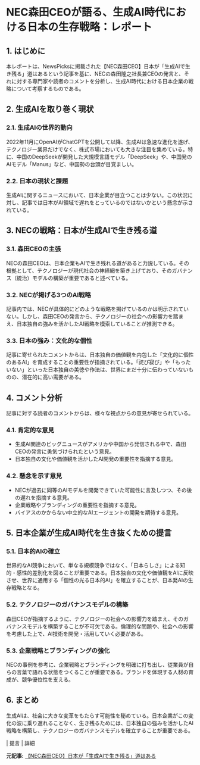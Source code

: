 # NEC森田CEOが語る、生成AI時代における日本の生存戦略：レポート

## 1. はじめに

本レポートは、NewsPicksに掲載された【NEC森田CEO】日本が「生成AIで生き残る」道はあるという記事を基に、NECの森田隆之社長兼CEOの発言と、それに対する専門家や読者のコメントを分析し、生成AI時代における日本企業の戦略について考察するものである。

## 2. 生成AIを取り巻く現状

### 2.1. 生成AIの世界的動向

2022年11月にOpenAIがChatGPTを公開して以降、生成AIは急速な進化を遂げ、テクノロジー業界だけでなく、株式市場においても大きな注目を集めている。特に、中国のDeepSeekが開発した大規模言語モデル「DeepSeek」や、中国発のAIモデル「Manus」など、中国勢の台頭が目覚ましい。

### 2.2. 日本の現状と課題

生成AIに関するニュースにおいて、日本企業が目立つことは少ない。この状況に対し、記事では日本がAI領域で遅れをとっているのではないかという懸念が示されている。

## 3. NECの戦略：日本が生成AIで生き残る道

### 3.1. 森田CEOの主張

NECの森田CEOは、日本企業もAIで生き残れる道があると力説している。その根拠として、テクノロジーが現代社会の神経網を築き上げており、そのガバナンス（統治）モデルの構築が重要であると述べている。

### 3.2. NECが掲げる3つのAI戦略

記事内では、NECが具体的にどのような戦略を掲げているのかは明示されていない。しかし、森田CEOの発言から、テクノロジーの社会への影響力を踏まえ、日本独自の強みを活かしたAI戦略を模索していることが推測できる。

### 3.3. 日本の強み：文化的な個性

記事に寄せられたコメントからは、日本独自の価値観を内包した「文化的に個性のあるAI」を育成することの重要性が指摘されている。「詫び寂び」や「もったいない」といった日本独自の美徳や作法は、世界にまだ十分に伝わっていないものの、潜在的に高い需要がある。

## 4. コメント分析

記事に対する読者のコメントからは、様々な視点からの意見が寄せられている。

### 4.1. 肯定的な意見

* 生成AI関連のビッグニュースがアメリカや中国から発信される中で、森田CEOの発言に勇気づけられたという意見。
* 日本独自の文化や価値観を活かしたAI開発の重要性を指摘する意見。

### 4.2. 懸念を示す意見

* NECが過去に同等のAIモデルを開発できていた可能性に言及しつつ、その後の遅れを指摘する意見。
* 企業戦略やブランディングの重要性を指摘する意見。
* バイアスのかからない中立的なAIエージェントの開発を期待する意見。

## 5. 日本企業が生成AI時代を生き抜くための提言

### 5.1. 日本的AIの確立

世界的なAI競争において、単なる規模競争ではなく、「日本らしさ」による知的・感性的差別化を図ることが重要である。日本独自の文化や価値観をAIに反映させ、世界に通用する「個性の光る日本的AI」を確立することが、日本発AIの生存戦略となる。

### 5.2. テクノロジーのガバナンスモデルの構築

森田CEOが指摘するように、テクノロジーの社会への影響力を踏まえ、そのガバナンスモデルを構築することが不可欠である。倫理的な問題や、社会への影響を考慮した上で、AI技術を開発・活用していく必要がある。

### 5.3. 企業戦略とブランディングの強化

NECの事例を参考に、企業戦略とブランディングを明確に打ち出し、従業員が自らの言葉で語れる状態をつくることが重要である。ブランドを体現する人材の育成が、競争優位性を支える。

## 6. まとめ

生成AIは、社会に大きな変革をもたらす可能性を秘めている。日本企業がこの変化の波に乗り遅れることなく、生き残るためには、日本独自の強みを活かしたAI戦略を構築し、テクノロジーのガバナンスモデルを確立することが重要である。

| 提言 | 詳細 

**元記事:** [【NEC森田CEO】日本が「生成AIで生き残る」道はある](https://newspicks.com/news/13914317/body/)